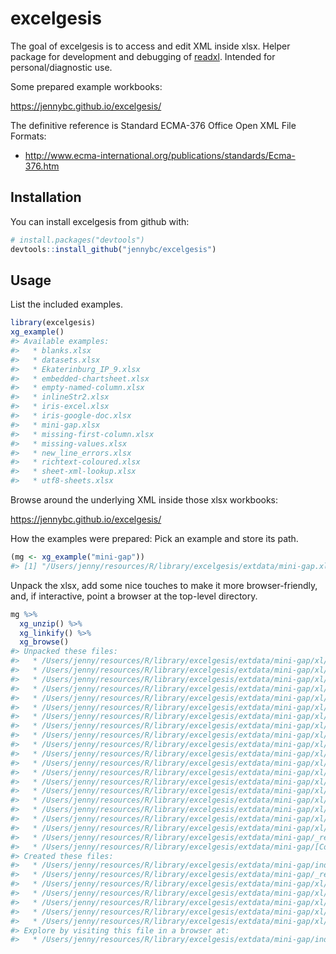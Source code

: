 
<!-- README.md is generated from README.Rmd. Please edit that file -->
excelgesis
==========

The goal of excelgesis is to access and edit XML inside xlsx. Helper package for development and debugging of [readxl](https://github.com/hadley/readxl). Intended for personal/diagnostic use.

Some prepared example workbooks:

<https://jennybc.github.io/excelgesis/>

The definitive reference is Standard ECMA-376 Office Open XML File Formats:

-   <http://www.ecma-international.org/publications/standards/Ecma-376.htm>

Installation
------------

You can install excelgesis from github with:

``` r
# install.packages("devtools")
devtools::install_github("jennybc/excelgesis")
```

Usage
-----

List the included examples.

``` r
library(excelgesis)
xg_example()
#> Available examples:
#>   * blanks.xlsx
#>   * datasets.xlsx
#>   * Ekaterinburg_IP_9.xlsx
#>   * embedded-chartsheet.xlsx
#>   * empty-named-column.xlsx
#>   * inlineStr2.xlsx
#>   * iris-excel.xlsx
#>   * iris-google-doc.xlsx
#>   * mini-gap.xlsx
#>   * missing-first-column.xlsx
#>   * missing-values.xlsx
#>   * new_line_errors.xlsx
#>   * richtext-coloured.xlsx
#>   * sheet-xml-lookup.xlsx
#>   * utf8-sheets.xlsx
```

Browse around the underlying XML inside those xlsx workbooks:

<https://jennybc.github.io/excelgesis/>

How the examples were prepared: Pick an example and store its path.

``` r
(mg <- xg_example("mini-gap"))
#> [1] "/Users/jenny/resources/R/library/excelgesis/extdata/mini-gap.xlsx"
```

Unpack the xlsx, add some nice touches to make it more browser-friendly, and, if interactive, point a browser at the top-level directory.

``` r
mg %>% 
  xg_unzip() %>% 
  xg_linkify() %>% 
  xg_browse()
#> Unpacked these files:
#>   * /Users/jenny/resources/R/library/excelgesis/extdata/mini-gap/xl/worksheets/sheet1.xml
#>   * /Users/jenny/resources/R/library/excelgesis/extdata/mini-gap/xl/worksheets/_rels/sheet1.xml.rels
#>   * /Users/jenny/resources/R/library/excelgesis/extdata/mini-gap/xl/worksheets/sheet2.xml
#>   * /Users/jenny/resources/R/library/excelgesis/extdata/mini-gap/xl/worksheets/_rels/sheet2.xml.rels
#>   * /Users/jenny/resources/R/library/excelgesis/extdata/mini-gap/xl/worksheets/sheet3.xml
#>   * /Users/jenny/resources/R/library/excelgesis/extdata/mini-gap/xl/worksheets/_rels/sheet3.xml.rels
#>   * /Users/jenny/resources/R/library/excelgesis/extdata/mini-gap/xl/worksheets/sheet4.xml
#>   * /Users/jenny/resources/R/library/excelgesis/extdata/mini-gap/xl/worksheets/_rels/sheet4.xml.rels
#>   * /Users/jenny/resources/R/library/excelgesis/extdata/mini-gap/xl/worksheets/sheet5.xml
#>   * /Users/jenny/resources/R/library/excelgesis/extdata/mini-gap/xl/worksheets/_rels/sheet5.xml.rels
#>   * /Users/jenny/resources/R/library/excelgesis/extdata/mini-gap/xl/drawings/worksheetdrawing1.xml
#>   * /Users/jenny/resources/R/library/excelgesis/extdata/mini-gap/xl/drawings/worksheetdrawing2.xml
#>   * /Users/jenny/resources/R/library/excelgesis/extdata/mini-gap/xl/drawings/worksheetdrawing3.xml
#>   * /Users/jenny/resources/R/library/excelgesis/extdata/mini-gap/xl/drawings/worksheetdrawing4.xml
#>   * /Users/jenny/resources/R/library/excelgesis/extdata/mini-gap/xl/drawings/worksheetdrawing5.xml
#>   * /Users/jenny/resources/R/library/excelgesis/extdata/mini-gap/xl/sharedStrings.xml
#>   * /Users/jenny/resources/R/library/excelgesis/extdata/mini-gap/xl/styles.xml
#>   * /Users/jenny/resources/R/library/excelgesis/extdata/mini-gap/xl/workbook.xml
#>   * /Users/jenny/resources/R/library/excelgesis/extdata/mini-gap/xl/_rels/workbook.xml.rels
#>   * /Users/jenny/resources/R/library/excelgesis/extdata/mini-gap/_rels/.rels
#>   * /Users/jenny/resources/R/library/excelgesis/extdata/mini-gap/[Content_Types].xml
#> Created these files:
#>   * /Users/jenny/resources/R/library/excelgesis/extdata/mini-gap/index.html
#>   * /Users/jenny/resources/R/library/excelgesis/extdata/mini-gap/_rels/index.html
#>   * /Users/jenny/resources/R/library/excelgesis/extdata/mini-gap/xl/index.html
#>   * /Users/jenny/resources/R/library/excelgesis/extdata/mini-gap/xl/_rels/index.html
#>   * /Users/jenny/resources/R/library/excelgesis/extdata/mini-gap/xl/drawings/index.html
#>   * /Users/jenny/resources/R/library/excelgesis/extdata/mini-gap/xl/worksheets/index.html
#>   * /Users/jenny/resources/R/library/excelgesis/extdata/mini-gap/xl/worksheets/_rels/index.html
#> Explore by visiting this file in a browser at:
#>   * /Users/jenny/resources/R/library/excelgesis/extdata/mini-gap/index.html
```
